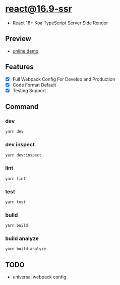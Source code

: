 # react@16.9-ssr

- React 16+ Koa TypeScript Server Side Render

## Preview

- [online demo](https://react16-ssr.herokuapp.com)

## Features

- [x] Full Webpack Config For Develop and Production
- [x] Code Format Default
- [x] Testing Support

###

## Command

### dev

```bash
yarn dev
```

### dev inspect

```bash
yarn dev:inspect
```

### lint

```bash
yarn lint
```

### test

```bash
yarn test
```

### build

```bash
yarn build
```

### build analyze

```bash
yarn build:analyze
```

## TODO

- universal webpack config
